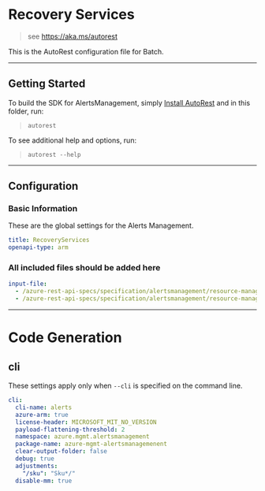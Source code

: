 # Recovery Services

> see https://aka.ms/autorest

This is the AutoRest configuration file for Batch.

---

## Getting Started

To build the SDK for AlertsManagement, simply [Install AutoRest](https://aka.ms/autorest/install) and in this folder, run:

> `autorest`

To see additional help and options, run:

> `autorest --help`

---

## Configuration

### Basic Information

These are the global settings for the Alerts Management.

``` yaml
title: RecoveryServices
openapi-type: arm
```

### All included files should be added here

``` yaml
input-file:
  - /azure-rest-api-specs/specification/alertsmanagement/resource-manager/Microsoft.AlertsManagement/preview/2019-05-05-preview/AlertsManagement.json
  - /azure-rest-api-specs/specification/alertsmanagement/resource-manager/Microsoft.AlertsManagement/stable/2019-06-01/SmartDetectorAlertRulesApi.json
```

---

# Code Generation

## cli

These settings apply only when `--cli` is specified on the command line.

``` yaml $(cli)
cli:
  cli-name: alerts
  azure-arm: true
  license-header: MICROSOFT_MIT_NO_VERSION
  payload-flattening-threshold: 2
  namespace: azure.mgmt.alertsmanagement
  package-name: azure-mgmt-alertsmanagemenent
  clear-output-folder: false
  debug: true
  adjustments:
    "/sku": "Sku*/"
  disable-mm: true
```
